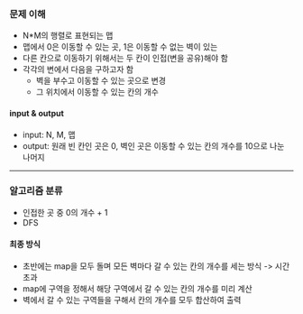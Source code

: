 ### 문제 이해
- N*M의 행렬로 표현되는 맵
- 맵에서 0은 이동할 수 있는 곳, 1은 이동할 수 없는 벽이 있는 
- 다른 칸으로 이동하기 위해서는 두 칸이 인접(변을 공유)해야 함
- 각각의 변에서 다음을 구하고자 함
  - 벽을 부수고 이동할 수 있는 곳으로 변경
  - 그 위치에서 이동할 수 있는 칸의 개수
#### input & output
- input: N, M, 맵
- output: 원래 빈 칸인 곳은 0, 벽인 곳은 이동할 수 있는 칸의 개수를 10으로 나눈 나머지
---
### 알고리즘 분류
- 인접한 곳 중 0의 개수 + 1
- DFS
#### 최종 방식
- 초반에는 map을 모두 돌며 모든 벽마다 갈 수 있는 칸의 개수를 세는 방식 -> 시간초과
- map에 구역을 정해서 해당 구역에서 갈 수 있는 칸의 개수를 미리 계산
- 벽에서 갈 수 있는 구역들을 구해서 칸의 개수를 모두 합산하여 출력
